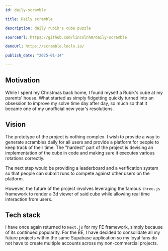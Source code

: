 ```yaml
---
id: daily-scramble

title: Daily scramble

description: daily rubik's cube puzzle

sourceUrl: https://github.com/lincolnh0/daily-scramble

demoUrl: https://scramble.lncln.io/

publish_date: "2025-01-14"

---
```


## Motivation
While I spent my Christmas back home, I found myself a Rubik's cube at my parents' house. What started as simply fidgetting quickly turned into an obsession to improve my solve time day after day, so much so that it became one of my unofficial new year's resolutions.

## Vision
The prototype of the project is nothing complex. I wish to provide a way to generate scrambles daily for all users and provide a platform for people to keep track of their time. The "hardest" part of the project is devising an implementation of the cube in code and making sure it executes various rotations correctly.

The next step would be providing a leaderboard and a verification system so that people can submit runs to compete against other users on the platform.

However, the future of the project involves leveraging the famous `three.js` framework to render a 3d viewer of said cube while allowing real time interaction from users.

## Tech stack

I have once again returned to `Next.js` for my FE framework, simply because of its continued popularity. For the BE, I have decided to consolidate all my future projects within the same Supabase application so my loyal fans do not have to create multiple accounts across my non-commercial projects.
